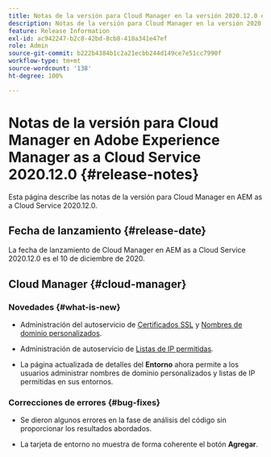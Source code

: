 ```yaml
---
title: Notas de la versión para Cloud Manager en la versión 2020.12.0 de AEM as a Cloud Service
description: Notas de la versión para Cloud Manager en la versión 2020.12.0 de AEM as a Cloud Service
feature: Release Information
exl-id: ac942247-b2c8-42bd-8cb8-410a341e47ef
role: Admin
source-git-commit: b222b4384b1c2a21ecbb244d149ce7e51cc7990f
workflow-type: tm+mt
source-wordcount: '138'
ht-degree: 100%

---
```


# Notas de la versión para Cloud Manager en Adobe Experience Manager as a Cloud Service 2020.12.0 {#release-notes}

Esta página describe las notas de la versión para Cloud Manager en AEM as a Cloud Service 2020.12.0.

## Fecha de lanzamiento {#release-date}

La fecha de lanzamiento de Cloud Manager en AEM as a Cloud Service 2020.12.0 es el 10 de diciembre de 2020.

## Cloud Manager {#cloud-manager}

### Novedades {#what-is-new}

* Administración del autoservicio de [Certificados SSL](/help/implementing/cloud-manager/managing-ssl-certifications/introduction-to-ssl-certificates.md) y [Nombres de dominio personalizados](/help/implementing/cloud-manager/custom-domain-names/introduction.md).

* Administración de autoservicio de [Listas de IP permitidas](/help/implementing/cloud-manager/ip-allow-lists/introduction.md).

* La página actualizada de detalles del **Entorno** ahora permite a los usuarios administrar nombres de dominio personalizados y listas de IP permitidas en sus entornos.


### Correcciones de errores  {#bug-fixes}

* Se dieron algunos errores en la fase de análisis del código sin proporcionar los resultados abordados.

* La tarjeta de entorno no muestra de forma coherente el botón **Agregar**.
